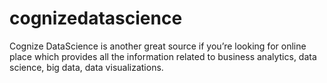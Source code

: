 # cognizedatascience
Cognize DataScience is another great source if you’re looking for online place which provides all the information related to business analytics, data science, big data, data visualizations. 

